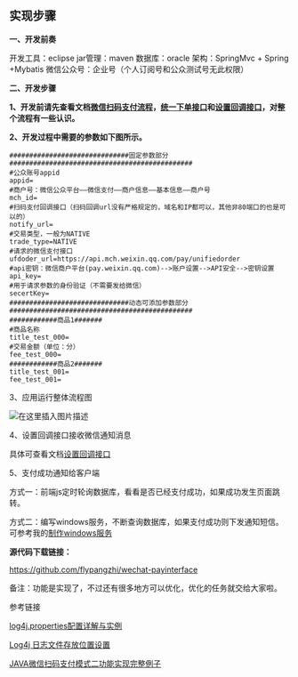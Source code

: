 ﻿
实现步骤
----
**一、开发前奏**

开发工具：eclipse
jar管理：maven
数据库：oracle
架构：SpringMvc + Spring +Mybatis
微信公众号：企业号（个人订阅号和公众测试号无此权限）

**二、开发步骤**

**1、开发前请先查看文档[微信扫码支付流程](https://pay.weixin.qq.com/wiki/doc/api/native.php?chapter=6_5)，[统一下单接口](https://pay.weixin.qq.com/wiki/doc/api/native.php?chapter=9_1)和[设置回调接口](https://pay.weixin.qq.com/wiki/doc/api/native.php?chapter=6_3)，对整个流程有一些认识。**

**2、开发过程中需要的参数如下图所示。**

    ##############################固定参数部分##############################################
    #公众账号appid
    appid=
    #商户号：微信公众平台——微信支付——商户信息——基本信息——商户号
    mch_id=
    #扫码支付回调接口（扫码回调url没有严格规定的，域名和IP都可以，其他非80端口的也是可以的）
    notify_url=
    #交易类型，一般为NATIVE
    trade_type=NATIVE
    #请求的微信支付接口
    ufdoder_url=https://api.mch.weixin.qq.com/pay/unifiedorder
    #api密钥：微信商户平台(pay.weixin.qq.com)-->账户设置-->API安全-->密钥设置
    api_key=
    #用于请求参数的身份验证（不需要发给微信）
    secertKey=
    ##############################动态可添加参数部分##############################################
    ############商品1#######
    #商品名称
    title_test_000=
    #交易金额（单位：分）
    fee_test_000=
    ############商品2#######
    title_test_001=
    fee_test_001=

3、应用运行整体流程图


![在这里插入图片描述](https://img-blog.csdnimg.cn/2018120717252328.png?x-oss-process=image/watermark,type_ZmFuZ3poZW5naGVpdGk,shadow_10,text_aHR0cHM6Ly9ibG9nLmNzZG4ubmV0L3FxXzMyNTc0NDM1,size_16,color_FFFFFF,t_70)


4、设置回调接口接收微信通知消息

具体可查看文档[设置回调接口](https://pay.weixin.qq.com/wiki/doc/api/native.php?chapter=6_3)

5、支付成功通知给客户端

方式一：前端js定时轮询数据库，看看是否已经支付成功，如果成功发生页面跳转。

方式二：编写windows服务，不断查询数据库，如果支付成功则下发通知短信。可参考我的[制作windows服务](https://blog.csdn.net/qq_32574435/article/details/78963133)



**源代码下载链接：**

https://github.com/flypangzhi/wechat-payinterface

备注：功能是实现了，不过还有很多地方可以优化，优化的任务就交给大家啦。


参考链接

[log4j.properties配置详解与实例](https://blog.csdn.net/dr_guo/article/details/50718063)

[Log4j 日志文件存放位置设置](https://hbiao68.iteye.com/blog/1947618)

[JAVA微信扫码支付模式二功能实现完整例子](http://www.demodashi.com/demo/10268.html)






